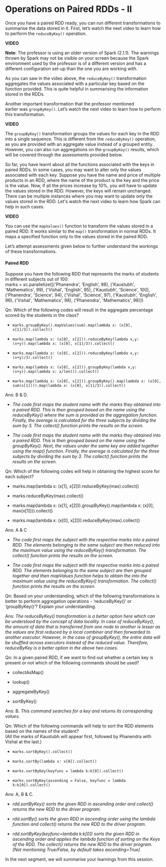 # Operations on Paired RDDs - II

Once you have a paired RDD ready, you can run different transformations to summarise the data stored in it. First, let’s watch the next video to learn how to perform the `reduceByKey()` operation.

**VIDEO**

**Note**: The professor is using an older version of Spark (2.1.1). The warnings thrown by Spark may not be visible on your screen because the Spark environment used by the professor is of a different version and has a different configuration set-up than the one you are working with.

As you can saw in the video above, the `reduceByKey()` transformation aggregates the values associated with a particular key based on the function provided. This is quite helpful in summarising the information stored in the RDDs.

Another important transformation that the professor mentioned earlier was `groupByKey()`. Let’s watch the next video to learn how to perform this transformation.

**VIDEO**

The `groupByKey()` transformation groups the values for each key in the RDD into a single sequence. This is different from the `reduceByKey()` operation, as you are provided with an aggregate value instead of a grouped entity. However, you can also run aggregations on the `groupByKey()` results, which will be covered through the assessments provided below.

So far, you have learnt about all the functions associated with the keys in paired RDDs. In some cases, you may want to alter only the values associated with each key. Suppose you have the name and price of multiple products in an RDD, where the name of the product is the key and the price is the value. Now, if all the prices increase by 10%, you will have to update the values stored in the RDD. However, the keys will remain unchanged. There can be multiple instances where you may want to update only the values stored in the RDD. Let's watch the next video to learn how Spark can help in such cases.

**VIDEO**

You can use the `mapValues()` function to transform the values stored in a paired RDD. It works similar to the `map()` transformation in normal RDDs. It maps a specified function only to the values stored in the paired RDD.

Let’s attempt assessments given below to further understand the workings of these transformations.

#### Paired RDD

Suppose you have the following RDD that represents the marks of students in different subjects out of 100:  
marks = sc.parallelize([('Phanendra', 'English', 98), ('Kaustubh', 'Mathematics', 99), ('Vishal', 'English', 95), ('Kaustubh', 'Science', 100), ('Phanendra', 'Science', 94), ('Vishal', 'Science', 97), ('Kaustubh', 'English', 96), ('Vishal', 'Mathematics', 98), ('Phanendra', 'Mathematics', 98)])

Qn: Which of the following codes will result in the aggregate percentage scored by the students in the class?

- `marks.groupByKey().mapValues(sum).map(lambda x: (x[0], x[1]/3)).collect()`

- `marks.map(lambda x: (x[0], x[2])).reduceByKey(lambda x,y: (x+y)).map(lambda x: (x[0], x[1]/3)).collect()`

- `marks.map(lambda x: (x[0], x[2])).reduceByKey(lambda x,y: (x+y)/3).collect()`

- `marks.map(lambda x: (x[0], x[2])).groupByKey(lambda x,y: (x+y)).map(lambda x: x/len()).collect()`

- `marks.map(lambda x: (x[0], x[2])).groupByKey().map(lambda x: (x[0], sum(x[1]))).map(lambda x: (x[0], x[1]/3)).collect()`

Ans: B & D.

- *The code first maps the student name with the marks they obtained into a paired RDD. This is then grouped based on the name using the reduceByKey() where the sum is provided as the aggregation function. Finally, the average is calculated for the three subjects by dividing the sum by 3. The collect() function prints the results on the screen.*

- *The code first maps the student name with the marks they obtained into a paired RDD. This is then grouped based on the name using the groupByKey(). Next, the values under the same key are added together using the map() function. Finally, the average is calculated for the three subjects by dividing the sum by 3. The collect() function prints the results on the screen.*

Qn: Which of the following codes will help in obtaining the highest score for each subject?

- marks.map(lambda x: (x[1], x[2])).reduceByKey(max).collect()

- marks.reduceByKey(max).collect()

- marks.map(lambda x: (x[1], x[2])).groupByKey().map(lambda x: (x[0], max(x[1]))).collect()

- marks.map(lambda x: (x[0], x[2])).reduceByKey(max).collect()

Ans: A & C

- *The code first maps the subject with the respective marks into a paired RDD. The elements belonging to the same subject are then reduced into the maximum value using the reduceByKey() transformation. The collect() function prints the results on the screen.*

- *The code first maps the subject with the respective marks into a paired RDD. The elements belonging to the same subject are then grouped together and then mapValues function helps to obtain the into the maximum value using the reduceByKey() transformation. The collect() function prints the results on the screen.*

Qn: Based on your understanding, which of the following transformations is better to perform aggregation operations - ‘reduceByKey()’ or ‘groupByKey()’? Explain your understanding.

Ans: *The reduceByKey() transformation is a better option here which can be understood by the concept of data locality. In case of reduceByKey(), the amount of data that is transferred from one node to another is lesser as the values are first reduced by a local combiner and then forwarded to another executor. However, in the case of groupByKey(), the entire data will be shuffled across executors instead of the reduced value. Therefore, reduceByKey is a better option in the above two cases.*

Qn: In a given paired RDD, if we want to find out whether a certain key is present or not which of the following commands should be used?

- collectAsMap()

- lookup()

- aggregateByKey()

- sortByKey()

Ans: B. *This command searches for a key and returns its corresponding values.*

Qn: Which of the following commands will help to sort the RDD elements based on the names of the student?  
(All the marks of Kaustubh will appear first, followed by Phanendra with Vishal at the last.)

- `marks.sortByKey().collect()`

- `marks.sortBy(lambda x: x[0]).collect()`

- `marks.sortByKey(keyfunc = lambda k:k[0]).collect()`

- `marks.sortByKey(ascending = False, keyfunc = lambda k:k[0]).collect()`

Ans: A, B & C.

- *rdd.sortByKey() sorts the given RDD in ascending order and collect() returns the new RDD to the driver program.*

- *rdd.sortBy() sorts the given RDD in ascending order using the lambda function and collect() returns the new RDD to the driver program.*

- *rdd.sortByKey(keyfunc=lambda k:k[0]) sorts the given RDD in ascending order and applies the lambda function of sorting on the Keys of the RDD. The collect() returns the new RDD to the driver program. [Not mentioning True/False, by default takes ascending=True]*

In the next segment, we will summarise your learnings from this session.
